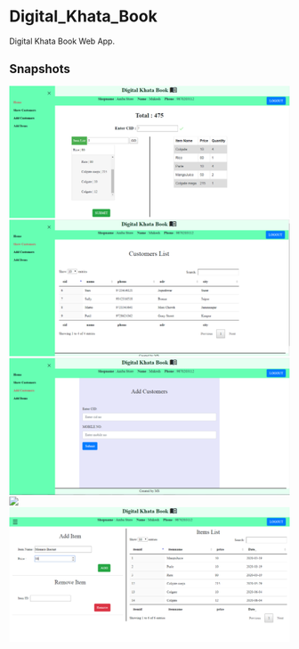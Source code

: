 # Digital_Khata_Book
Digital Khata Book Web App.

## Snapshots
<img src="Digital Khata Book SS/Dashboard.PNG">
<img src="Digital Khata Book SS/Customers.PNG">
<img src="Digital Khata Book SS/AddCustomers.PNG">
<img src="Digital Khata Book SS/ItemList.PNG">
<img src="Digital Khata Book SS/Add_Remove_Items.PNG">
